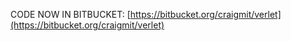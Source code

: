 CODE NOW IN BITBUCKET:  [https://bitbucket.org/craigmit/verlet](https://bitbucket.org/craigmit/verlet)